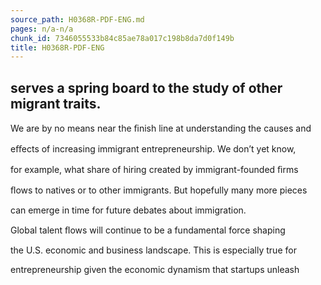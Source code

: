 ```yaml
---
source_path: H0368R-PDF-ENG.md
pages: n/a-n/a
chunk_id: 7346055533b84c85ae78a017c198b8da7d0f149b
title: H0368R-PDF-ENG
---
```

## serves a spring board to the study of other migrant traits.

We are by no means near the ﬁnish line at understanding the causes and

eﬀects of increasing immigrant entrepreneurship. We don’t yet know,

for example, what share of hiring created by immigrant-founded ﬁrms

ﬂows to natives or to other immigrants. But hopefully many more pieces

can emerge in time for future debates about immigration.

Global talent ﬂows will continue to be a fundamental force shaping

the U.S. economic and business landscape. This is especially true for

entrepreneurship given the economic dynamism that startups unleash
